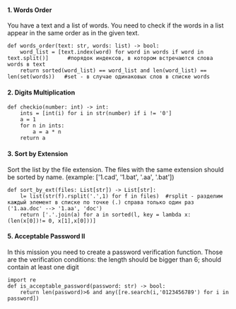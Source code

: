 #### 1. Words Order
You have a text and a list of words. You need to check if the words in a list appear in the same order as in the given text.
```
def words_order(text: str, words: list) -> bool:
    word_list = [text.index(word) for word in words if word in text.split()]      #порядок индексов, в котором встречаются слова words в text
    return sorted(word_list) == word_list and len(word_list) == len(set(words))   #set - в случае одинаковых слов в списке words
```
#### 2. Digits Multiplication
```
def checkio(number: int) -> int:
    ints = [int(i) for i in str(number) if i != '0'] 
    a = 1
    for n in ints: 
        a = a * n
    return a
```
#### 3. Sort by Extension
Sort the list by the file extension. The files with the same extension should be sorted by name. (example: ['1.cad', '1.bat', '.aa', '.bat'])
```
def sort_by_ext(files: List[str]) -> List[str]:
    l= list(str(f).rsplit('.',1) for f in files)  #rsplit - разделим каждый элемент в списке по точке (.) справа только один раз ('1.aa.doc' --> '1.aa', 'doc')
    return ['.'.join(a) for a in sorted(l, key = lambda x: (len(x[0])!= 0, x[1],x[0]))]
```
#### 5. Acceptable Password II
In this mission you need to create a password verification function.
Those are the verification conditions: the length should be bigger than 6; should contain at least one digit
```
import re
def is_acceptable_password(password: str) -> bool:
    return len(password)>6 and any([re.search(i,'0123456789') for i in password])
```
